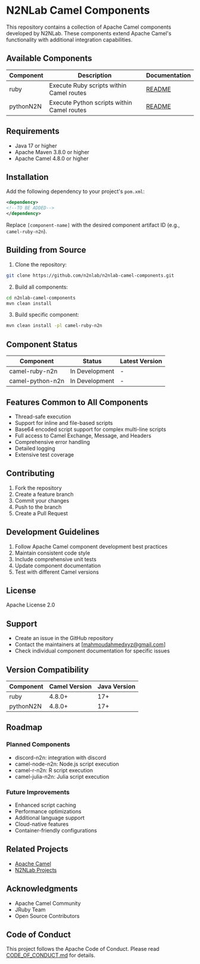 # N2NLab Camel Components

This repository contains a collection of Apache Camel components developed by N2NLab. These components extend Apache Camel's functionality with additional integration capabilities.

## Available Components

| Component     | Description | Documentation |
|---------------|-------------|---------------|
| ruby | Execute Ruby scripts within Camel routes | [README](./camel-ruby-n2n/README.md) |
| pythonN2N     | Execute Python scripts within Camel routes | [README](./camel-python-n2n/README.md) |

## Requirements

- Java 17 or higher
- Apache Maven 3.8.0 or higher
- Apache Camel 4.8.0 or higher

## Installation

Add the following dependency to your project's `pom.xml`:

```xml
<dependency>
<!--TO BE ADDED-->
</dependency>
```

Replace `[component-name]` with the desired component artifact ID (e.g., `camel-ruby-n2n`).

## Building from Source

1. Clone the repository:
```bash
git clone https://github.com/n2nlab/n2nlab-camel-components.git
```

2. Build all components:
```bash
cd n2nlab-camel-components
mvn clean install
```

3. Build specific component:
```bash
mvn clean install -pl camel-ruby-n2n
```

## Component Status

| Component | Status | Latest Version |
|-----------|--------|----------------|
| camel-ruby-n2n | In Development | -              |
| camel-python-n2n | In Development | -              |


## Features Common to All Components

- Thread-safe execution
- Support for inline and file-based scripts
- Base64 encoded script support for complex multi-line scripts
- Full access to Camel Exchange, Message, and Headers
- Comprehensive error handling
- Detailed logging
- Extensive test coverage

## Contributing

1. Fork the repository
2. Create a feature branch
3. Commit your changes
4. Push to the branch
5. Create a Pull Request

## Development Guidelines

1. Follow Apache Camel component development best practices
2. Maintain consistent code style
3. Include comprehensive unit tests
4. Update component documentation
5. Test with different Camel versions

## License

Apache License 2.0

## Support

- Create an issue in the GitHub repository
- Contact the maintainers at [mahmoudahmedxyz@gmail.com]
- Check individual component documentation for specific issues

## Version Compatibility

| Component | Camel Version | Java Version |
|-----------|--------------|--------------|
| ruby      | 4.8.0+ | 17+ |
| pythonN2N | 4.8.0+ | 17+ |


## Roadmap

### Planned Components

- discord-n2n: integration with discord
- camel-node-n2n: Node.js script execution
- camel-r-n2n: R script execution
- camel-julia-n2n: Julia script execution

### Future Improvements
- Enhanced script caching
- Performance optimizations
- Additional language support
- Cloud-native features
- Container-friendly configurations

## Related Projects

- [Apache Camel](https://camel.apache.org/)
- [N2NLab Projects](https://github.com/n2nlab)

## Acknowledgments

- Apache Camel Community
- JRuby Team
- Open Source Contributors

## Code of Conduct

This project follows the Apache Code of Conduct. Please read [CODE_OF_CONDUCT.md](CODE_OF_CONDUCT.md) for details.